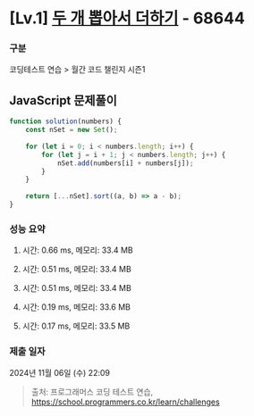 # [Lv.1] [두 개 뽑아서 더하기](https://school.programmers.co.kr/learn/courses/30/lessons/68644?language=javascript) - 68644 

### 구분

코딩테스트 연습 > 월간 코드 챌린지 시즌1

## JavaScript 문제풀이

```js
function solution(numbers) {
    const nSet = new Set();
    
    for (let i = 0; i < numbers.length; i++) {
        for (let j = i + 1; j < numbers.length; j++) {
            nSet.add(numbers[i] + numbers[j]);
        }
    }
    
    return [...nSet].sort((a, b) => a - b);
}
```

### 성능 요약

1. 시간: 0.66 ms, 메모리: 33.4 MB

2. 시간: 0.51 ms, 메모리: 33.4 MB
3. 시간: 0.51 ms, 메모리: 33.4 MB
4. 시간: 0.19 ms, 메모리: 33.6 MB
5. 시간: 0.17 ms, 메모리: 33.5 MB

### 제출 일자

2024년 11월 06일 (수) 22:09

> 출처: 프로그래머스 코딩 테스트 연습, https://school.programmers.co.kr/learn/challenges